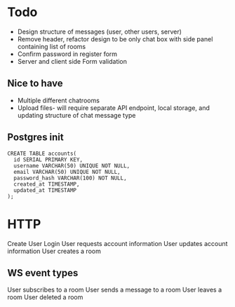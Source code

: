 # Todo

* Design structure of messages (user, other users, server)
* Remove header, refactor design to be only chat box with side panel containing list of rooms
* Confirm password in register form
* Server and client side Form validation

## Nice to have
* Multiple different chatrooms
* Upload files- will require separate API endpoint, local storage, and updating structure of chat message type

## Postgres init
```
CREATE TABLE accounts(
  id SERIAL PRIMARY KEY,
  username VARCHAR(50) UNIQUE NOT NULL,
  email VARCHAR(50) UNIQUE NOT NULL,
  password_hash VARCHAR(100) NOT NULL,
  created_at TIMESTAMP,
  updated_at TIMESTAMP
);
```

# HTTP

Create User
Login
User requests account information
User updates account information
User creates a room

## WS event types

User subscribes to a room
User sends a message to a room
User leaves a room
User deleted a room
